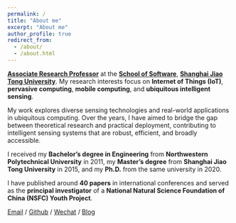 ```yaml
---
permalink: /
title: "About me"
excerpt: "About me"
author_profile: true
redirect_from: 
  - /about/
  - /about.html
---
```


[**Associate Research Professor**](http://www.se.sjtu.edu.cn/Data/View/575) at the [**School of Software**](http://www.se.sjtu.edu.cn/), [**Shanghai Jiao Tong University**](https://www.sjtu.edu.cn/). My research interests focus on **Internet of Things (IoT)**, **pervasive computing**, **mobile computing**, and **ubiquitous intelligent sensing**.

My work explores diverse sensing technologies and real-world applications in ubiquitous computing. Over the years, I have aimed to bridge the gap between theoretical research and practical deployment, contributing to intelligent sensing systems that are robust, efficient, and broadly accessible.

I received my **Bachelor’s degree in Engineering** from **Northwestern Polytechnical University** in 2011, my **Master’s degree** from **Shanghai Jiao Tong University** in 2015, and my **Ph.D.** from the same university in 2020.

I have published around **40 papers** in international conferences and served as the **principal investigator** of a **National Natural Science Foundation of China (NSFC) Youth Project**.


[Email](mailto:qiudi@stu.pku.edu.cn) / [Github](https://github.com/QiuDi233) / [Wechat](../images/wechat.jpg) / [Blog](https://blog.csdn.net/qd1813100174?spm=1000.2115.3001.5343)
